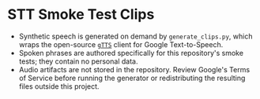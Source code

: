 # STT Smoke Test Clips

- Synthetic speech is generated on demand by `generate_clips.py`, which wraps the open-source [`gTTS`](https://github.com/pndurette/gTTS) client for Google Text-to-Speech.
- Spoken phrases are authored specifically for this repository's smoke tests; they contain no personal data.
- Audio artifacts are not stored in the repository. Review Google's Terms of Service before running the generator or redistributing the resulting files outside this project.
